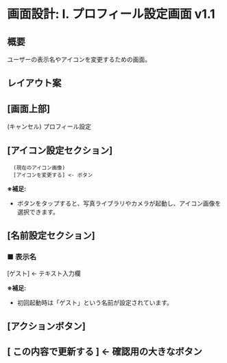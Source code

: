 # 画面設計: I. プロフィール設定画面 v1.1

## 概要
ユーザーの表示名やアイコンを変更するための画面。

## レイアウト案

[画面上部]
-----------------------------------------
(キャンセル)      プロフィール設定

[アイコン設定セクション]
-----------------------------------------
      (現在のアイコン画像)
      [アイコンを変更する] <- ボタン

**※補足:**
- ボタンをタップすると、写真ライブラリやカメラが起動し、アイコン画像を選択できます。

[名前設定セクション]
-----------------------------------------
### ■ 表示名
[ゲスト]   <- テキスト入力欄

**※補足:**
- 初回起動時は「ゲスト」という名前が設定されています。

[アクションボタン]
-----------------------------------------
[ この内容で更新する ]  <- 確認用の大きなボタン
-----------------------------------------